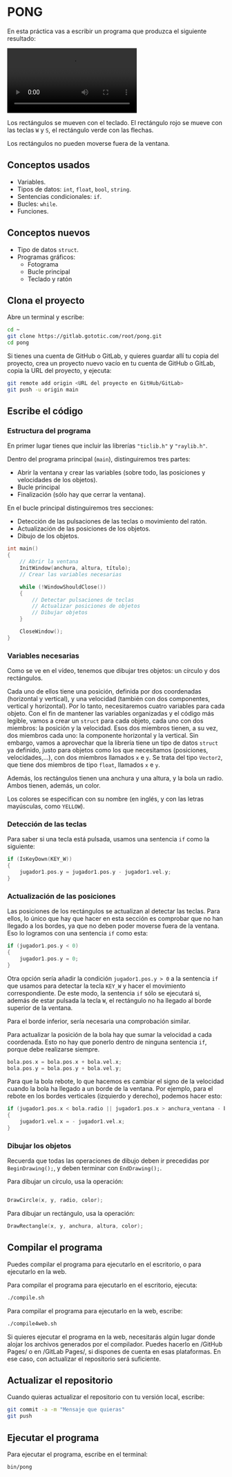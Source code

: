# PONG

En esta práctica vas a escribir un programa que produzca el siguiente resultado:

![Pong](pong.mp4)

Los rectángulos se mueven con el teclado. El rectángulo rojo se mueve con las teclas `W` y `S`, el rectángulo verde con las flechas.

Los rectángulos no pueden moverse fuera de la ventana.

## Conceptos usados

- Variables.
- Tipos de datos: `int`, `float`, `bool`, `string`.
- Sentencias condicionales: `if`.
- Bucles: `while`.
- Funciones.

## Conceptos nuevos

- Tipo de datos `struct`.
- Programas gráficos:
  - Fotograma
  - Bucle principal
  - Teclado y ratón

## Clona el proyecto

Abre un terminal y escribe:

``` bash
cd ~
git clone https://gitlab.gototic.com/root/pong.git
cd pong
```

Si tienes una cuenta de GitHub o GitLab, y quieres guardar allí tu copia del proyecto, crea un proyecto nuevo vacío en tu cuenta de GitHub o GitLab, copia la URL del proyecto, y ejecuta:

``` bash
git remote add origin <URL del proyecto en GitHub/GitLab>
git push -u origin main
```

## Escribe el código

### Estructura del programa

En primer lugar tienes que incluir las librerías `"ticlib.h"` y `"raylib.h"`.

Dentro del programa principal (`main`), distinguiremos tres partes:
- Abrir la ventana y crear las variables (sobre todo, las posiciones y velocidades de los objetos).
- Bucle principal
- Finalización (sólo hay que cerrar la ventana).

En el bucle principal distinguiremos tres secciones:
- Detección de las pulsaciones de las teclas o movimiento del ratón.
- Actualización de las posiciones de los objetos.
- Dibujo de los objetos.

```c++
int main()
{
    // Abrir la ventana
    InitWindow(anchura, altura, título);
    // Crear las variables necesarias

    while (!WindowShouldClose())
    {
        // Detectar pulsaciones de teclas
        // Actualizar posiciones de objetos
        // Dibujar objetos
    }

    CloseWindow();
}
```

### Variables necesarias

Como se ve en el vídeo, tenemos que dibujar tres objetos: un círculo y dos rectángulos.

Cada uno de ellos tiene una posición, definida por dos coordenadas (horizontal y vertical), y una velocidad (también con dos componentes, vertical y horizontal). Por lo tanto, necesitaremos cuatro variables para cada objeto. Con el fin de mantener las variables organizadas y el código más legible, vamos a crear un `struct` para cada objeto, cada uno con dos miembros: la posición y la velocidad. Esos dos miembros tienen, a su vez, dos miembros cada uno: la componente horizontal y la vertical. Sin embargo, vamos a aprovechar que la librería tiene un tipo de datos `struct` ya definido, justo para objetos como los que necesitamos (posiciones, velocidades,...), con dos miembros llamados `x` e `y`. Se trata del tipo `Vector2`, que tiene dos miembros de tipo `float`, llamados `x` e `y`.

Además, los rectángulos tienen una anchura y una altura, y la bola un radio. Ambos tienen, además, un color.

Los colores se especifican con su nombre (en inglés, y con las letras mayúsculas, como `YELLOW`).

### Detección de las teclas

Para saber si una tecla está pulsada, usamos una sentencia `if` como la siguiente:

``` c++
if (IsKeyDown(KEY_W))
{
    jugador1.pos.y = jugador1.pos.y - jugador1.vel.y;
}
```

### Actualización de las posiciones

Las posiciones de los rectángulos se actualizan al detectar las teclas. Para ellos, lo único que hay que hacer en esta sección es comprobar que no han llegado a los bordes, ya que no deben poder moverse fuera de la ventana. Eso lo logramos con una sentencia `if` como esta:

``` c++
if (jugador1.pos.y < 0)
{
    jugador1.pos.y = 0;
}
```

Otra opción sería añadir la condición `jugador1.pos.y > 0` a la sentencia `if` que usamos para detectar la tecla `KEY_W` y hacer el movimiento correspondiente. De este modo, la sentencia `if` sólo se ejecutará si, además de estar pulsada la tecla `W`, el rectángulo no ha llegado al borde superior de la ventana.

Para el borde inferior, sería necesaria una comprobación similar.

Para actualizar la posición de la bola hay que sumar la velocidad a cada coordenada. Esto no hay que ponerlo dentro de ninguna sentencia `if`, porque debe realizarse siempre.

``` c++
bola.pos.x = bola.pos.x + bola.vel.x;
bola.pos.y = bola.pos.y + bola.vel.y;
```

Para que la bola rebote, lo que hacemos es cambiar el signo de la velocidad cuando la bola ha llegado a un borde de la ventana. Por ejemplo, para el rebote en los bordes verticales (izquierdo y derecho), podemos hacer esto:

``` c++
if (jugador1.pos.x < bola.radio || jugador1.pos.x > anchura_ventana - bola.radio)
{
    jugador1.vel.x = - jugador1.vel.x;
}
```

### Dibujar los objetos

Recuerda que todas las operaciones de dibujo deben ir precedidas por `BeginDrawing();`, y deben terminar con `EndDrawing();`.

Para dibujar un círculo, usa la operación:

``` c++

DrawCircle(x, y, radio, color);
```

Para dibujar un rectángulo, usa la operación:

``` c++
DrawRectangle(x, y, anchura, altura, color);
```

## Compilar el programa

Puedes compilar el programa para ejecutarlo en el escritorio, o para ejecutarlo en la web.

Para compilar el programa para ejecutarlo en el escritorio, ejecuta:

``` bash
./compile.sh
```

Para compilar el programa para ejecutarlo en la web, escribe:

``` bash
./compile4web.sh
```

Si quieres ejecutar el programa en la web, necesitarás algún lugar donde alojar los archivos generados por el compilador. Puedes hacerlo en /GitHub Pages/ o en /GitLab Pages/, si dispones de cuenta en esas plataformas. En ese caso, con actualizar el repositorio será suficiente.

## Actualizar el repositorio

Cuando quieras actualizar el repositorio con tu versión local, escribe:

``` bash
git commit -a -m "Mensaje que quieras"
git push
```

## Ejecutar el programa

Para ejecutar el programa, escribe en el terminal:

``` bash
bin/pong
```
